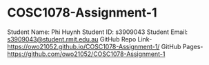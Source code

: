 # COSC1078-Assignment-1
Student Name: Phi Huynh
Student ID: s3909043
Student Email: s3909043@student.rmit.edu.au
GitHub Repo Link- https://owo21052.github.io/COSC1078-Assignment-1/
GitHub Pages- https://github.com/owo21052/COSC1078-Assignment-1
